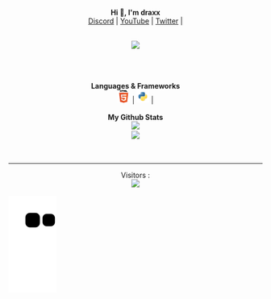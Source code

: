 <p align='center'>
  <b>Hi 👋, I'm draxx</b><br>
  <a href="https://discord.gg/CjaKz5v6TS">Discord</a> |
  <a href="https://www.youtube.com/channel/UCjpQyDG_lyqmo3OeDK1wsxQ">YouTube</a> |
  <a href="https://twitter.com/__draxx">Twitter</a> |
</p>

<p align="center"><br>
  <a href="https://github.com/0draxx">
    <img src="https://lanyard-profile-readme.vercel.app/api/720765270217457684"/>
     </a>
</p>

<br><br>
<p align="center">
	<b>Languages & Frameworks</b>
	<br>
	<code><img height="25" src="https://raw.githubusercontent.com/github/explore/80688e429a7d4ef2fca1e82350fe8e3517d3494d/topics/html/html.png"></code>&nbsp;|
	<code><img height="25" src="https://raw.githubusercontent.com/github/explore/80688e429a7d4ef2fca1e82350fe8e3517d3494d/topics/python/python.png"></code>&nbsp;|
	<br><br>
	<b>My Github Stats</b><br>
    	<img src="https://github-readme-streak-stats.herokuapp.com/?user=0draxx&theme=dark&hide_border=true">
	<br>
	<img src="https://github-readme-stats.vercel.app/api/top-langs/?username=0draxx&layout=compact&count_private=true&langs_count=8&hide_border=true&theme=dark">
</p>


<p>&nbsp;</p>    

---  

<p align="center"> 
  Visitors :<br>
  <img src="https://profile-counter.glitch.me/0draxx/count.svg" />
</p>

<a href="https://0draxx.github.io/draxx/" target="_blank"><img src="https://github.com/rafaballerini/rafaballerini/blob/output/github-contribution-grid-snake.svg" alt="sneke"></a>
